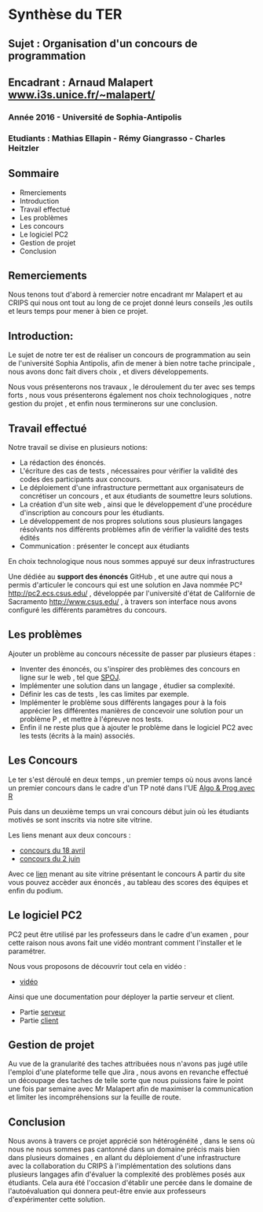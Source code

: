 # Synthèse du TER
## Sujet : Organisation d'un concours de programmation
## Encadrant : Arnaud Malapert www.i3s.unice.fr/~malapert/
### Année 2016 - Université de Sophia-Antipolis
### Etudiants : Mathias Ellapin - Rémy Giangrasso - Charles Heitzler


## Sommaire
+ Rmerciements
+ Introduction
+ Travail effectué
+ Les problèmes
+ Les concours
+ Le logiciel PC2
+ Gestion de projet
+ Conclusion

## Remerciements
Nous tenons tout d'abord à remercier notre encadrant mr Malapert et au CRIPS qui nous ont tout au long de ce projet donné leurs conseils ,les outils et leurs temps pour mener à bien ce projet.

## Introduction:
Le sujet de notre ter est de réaliser un concours de programmation au sein de l'université Sophia Antipolis,
afin de mener à bien notre tache principale , nous avons donc fait divers choix , et divers développements.

Nous vous présenterons nos travaux , le déroulement du ter avec ses temps forts , nous vous présenterons également nos choix technologiques  , notre gestion du projet , et enfin nous terminerons sur une conclusion.

## Travail effectué

Notre travail se divise en plusieurs notions:

+ La rédaction des énoncés.
+ L'écriture des cas de tests , nécessaires pour vérifier la validité des codes des participants aux concours.
+ Le déploiement d'une infrastructure permettant aux organisateurs de concrétiser un concours , et aux étudiants de soumettre leurs solutions.
+ La création d'un site web , ainsi que le développement d'une procédure d'inscription au concours pour les étudiants.
+ Le développement de nos propres solutions sous plusieurs langages résolvants nos différents problèmes afin de vérifier la validité des tests édités
+ Communication : présenter le concept aux étudiants

En choix technologique nous nous sommes appuyé sur deux infrastructures

Une dédiée au **support des énoncés** GitHub , et une autre qui nous a permis d'articuler le concours qui est une solution en Java nommée PC² http://pc2.ecs.csus.edu/ , développée par l'université d'état de Californie de Sacramento http://www.csus.edu/ , à travers son interface nous avons configuré les différents paramètres du concours.

## Les problèmes
Ajouter un problème au concours nécessite de passer par plusieurs étapes :
+ Inventer des énoncés, ou s'inspirer des problèmes des concours en ligne sur le web , tel que [SPOJ](http://www.spoj.com/ "spoj").
+ Implémenter une solution dans un langage , étudier sa complexité.
+ Définir les cas de tests , les cas limites par exemple.
+ Implémenter le problème sous différents langages pour à la fois apprécier les différentes manières de concevoir une solution pour un problème P , et mettre à l'épreuve nos tests.
+ Enfin il ne reste plus que à ajouter le problème dans le logiciel PC2 avec les tests (écrits à la main) associés.

## Les Concours
Le ter s'est déroulé en deux temps , un premier temps où nous avons lancé un premier concours dans le cadre d'un TP noté dans l'UE
[Algo & Prog avec R](http://www.i3s.unice.fr/~malapert/org/teaching/introR.html "Algo & Prog avec R")
 

Puis dans un deuxième temps un vrai concours début juin où les étudiants motivés se sont inscrits via notre site vitrine.

Les liens menant aux deux concours :

+ [concours du 18 avril](https://github.com/GRnice/concoursProgram/blob/master/README.md "concours du 18 avril") 
+ [concours du 2 juin](https://github.com/GRnice/concoursProgram/blob/master/README.md "concours du 2 juin")

Avec ce [lien](http://concours-prog-unice.890m.com "lien 2 juin") menant au site vitrine présentant le concours 
A partir du site vous pouvez accèder aux énoncés , au tableau des scores des équipes et enfin du podium.

## Le logiciel PC2

PC2 peut être utilisé par les professeurs dans le cadre d'un examen , pour cette raison nous avons fait une vidéo montrant comment l'installer et le paramétrer.

Nous vous proposons de découvrir tout cela en vidéo :
+  [vidéo](https://raw.githubusercontent.com/GRnice/ConcoursJuin/master/video-tuto.mp4 "movie")

Ainsi que une documentation pour déployer la partie serveur et client.
+ Partie [serveur](https://github.com/GRnice/ConcoursJuin/blob/master/deploiement/serveur.md "serveur")
+ Partie [client](https://github.com/GRnice/ConcoursJuin/blob/master/deploiement/client.md "client")

## Gestion de projet

Au vue de la granularité des taches attribuées nous n'avons pas jugé utile l'emploi d'une plateforme telle que Jira , nous avons en revanche effectué un découpage des taches de telle sorte que nous puissions faire le point une fois par semaine avec Mr Malapert afin de maximiser la communication et limiter les incompréhensions sur la feuille de route.

## Conclusion
Nous avons à travers ce projet apprécié son hétérogénéité , dans le sens où nous ne nous sommes pas cantonné dans un domaine précis mais bien dans plusieurs domaines , en allant du déploiement d'une infrastructure avec la collaboration du CRIPS à l'implémentation des solutions dans plusieurs langages afin d'évaluer la complexité des problèmes posés aux étudiants.
Cela aura été l'occasion d'établir une percée dans le domaine de l'autoévaluation qui donnera peut-être envie aux professeurs d'expérimenter cette solution.
